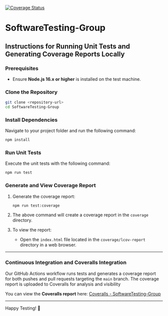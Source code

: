 [![Coverage Status](https://coveralls.io/repos/github/Danielevaccari/SoftwareTesting-Group/badge.svg)](https://coveralls.io/github/Danielevaccari/SoftwareTesting-Group)

# SoftwareTesting-Group

## Instructions for Running Unit Tests and Generating Coverage Reports Locally

### Prerequisites
- Ensure **Node.js 16.x or higher** is installed on the test machine.

### Clone the Repository
```bash
git clone <repository-url>
cd SoftwareTesting-Group
```

### Install Dependencies
Navigate to your project folder and run the following command:
```bash
npm install
```

### Run Unit Tests
Execute the unit tests with the following command:
```bash
npm run test
```

### Generate and View Coverage Report
1. Generate the coverage report:
   ```bash
   npm run test:coverage
   ```
2. The above command will create a coverage report in the `coverage` directory.

3. To view the report:
   - Open the `index.html` file located in the `coverage/lcov-report` directory in a web browser.

---

### Continuous Integration and Coveralls Integration
Our GitHub Actions workflow runs tests and generates a coverage report for both pushes and pull requests targeting the `main` branch. The coverage report is uploaded to Coveralls for analysis and visibility

You can view the **Coveralls report** here: [Coveralls - SoftwareTesting-Group](https://coveralls.io/github/Danielevaccari/SoftwareTesting-Group)

---
Happy Testing! 🚀
